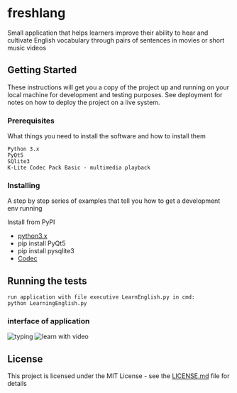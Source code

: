 # freshlang
Small application that helps learners improve their ability to hear and cultivate English vocabulary through pairs of sentences in movies or short music videos

## Getting Started

These instructions will get you a copy of the project up and running on your local machine for development and testing purposes. See deployment for notes on how to deploy the project on a live system.

### Prerequisites

What things you need to install the software and how to install them

```
Python 3.x
PyQt5
SQlite3
K-Lite Codec Pack Basic - multimedia playback
```

### Installing

A step by step series of examples that tell you how to get a development env running

Install from PyPI
* [python3.x](https://www.python.org/downloads/)
* pip install PyQt5
* pip install pysqlite3
* [Codec](http://files2.codecguide.com/K-Lite_Codec_Pack_1499_Basic.exe)

## Running the tests
```
run application with file executive LearnEnglish.py in cmd: 
python LearningEnglish.py
```

### interface of application

![typing](https://github.com/leavin296/freshlang/blob/master/demo/typing.png)
![learn with video](https://github.com/leavin296/freshlang/blob/master/demo/learn_with_video.png)

## License

This project is licensed under the MIT License - see the [LICENSE.md](LICENSE.md) file for details

